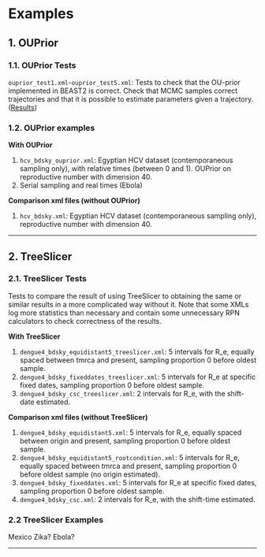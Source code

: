 # Examples

## 1. OUPrior

### 1.1. OUPrior Tests

`ouprior_test1.xml`-`ouprior_test5.xml`: Tests to check that the OU-prior implemented in BEAST2 is correct. Check that MCMC samples correct trajectories and that it is possible to estimate parameters given a trajectory. ([Results](smoothingpriors/OUPriorTests.md))


### 1.2. OUPrior examples

**With OUPrior**

1. `hcv_bdsky_ouprior.xml`: Egyptian HCV dataset (contemporaneous sampling only), with relative times (between 0 and 1). OUPrior on reproductive number with dimension 40.
2. Serial sampling and real times (Ebola)

**Comparison xml files (without OUPrior)**

1. `hcv_bdsky.xml`: Egyptian HCV dataset (contemporaneous sampling only), reproductive number with dimension 40.



---


## 2. TreeSlicer 

### 2.1. TreeSlicer Tests
Tests to compare the result of using TreeSlicer to obtaining the same or similar results in a more complicated way without it. Note that some XMLs log more statistics than necessary and contain some unnecessary RPN calculators to check correctness of the results. 

**With TreeSlicer**

1. `dengue4_bdsky_equidistant5_treeslicer.xml`: 5 intervals for R_e, equally spaced between tmrca and present, sampling proportion 0 before oldest sample.
2. `dengue4_bdsky_fixeddates_treeslicer.xml`: 5 intervals for R_e at specific fixed dates, sampling proportion 0 before oldest sample.
3. `dengue4_bdsky_csc_treeslicer.xml`: 2 intervals for R_e, with the shift-date estimated.


**Comparison xml files (without TreeSlicer)**

1. `dengue4_bdsky_equidistant5.xml`: 5 intervals for R_e, equally spaced between origin and present, sampling proportion 0 before oldest sample.
2. `dengue4_bdsky_equidistant5_rootcondition.xml`: 5 intervals for R_e, equally spaced between tmrca and present, sampling proportion 0 before oldest sample (no origin estimated).
3. `dengue4_bdsky_fixeddates.xml`: 5 intervals for R_e at specific fixed dates, sampling proportion 0 before oldest sample.
4. `dengue4_bdsky_csc.xml`: 2 intervals for R_e, with the shift-time estimated.



### 2.2  TreeSlicer Examples
Mexico Zika?
Ebola?

---

